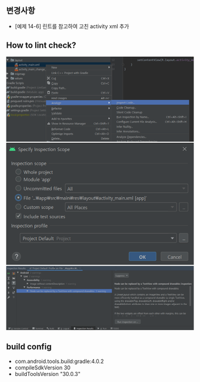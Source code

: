 ## 변경사항
* [예제 14-6] 린트를 참고하여 고친 activity xml 추가

## How to lint check?
![Right click menu](./README/1_Right_click_menu.png)
![Show inspection scope](./README/2_Show_inspection_scope.png)
![Lint result](./README/3_Lint_result.png)

## build config
* com.android.tools.build:gradle:4.0.2
* compileSdkVersion 30
* buildToolsVersion "30.0.3"


